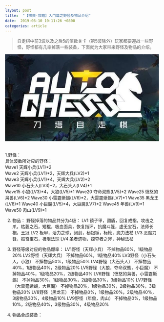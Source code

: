 ```yaml
---
layout: post
title:  "【棋典·攻略】入门篇之野怪及物品介绍"
date:  2019-03-10 10:11:26 +0800
categories: article
---
```

> 自走棋中前3波以及之后5的倍数关卡（第5波除外）玩家都要迎战一些野怪，野怪都有几率掉落一些装备，下面就为大家带来野怪及物品的介绍。

<center><img src="/images/2019-02-22-12-19-54.jpg"></center> 
<br/>

1.野怪：  
具体波数所对应的野怪：  
Wave1	天辉小兵(LV1)*2  
Wave2	天辉小兵(LV1)*2，天辉大兵(LV2)*1  
Wave3	天辉小兵(LV1)*4，天辉大兵(LV2)*2  
Wave10	小石头人(LV3)*2，大石头人(LV4)*1  
Wave15	小狼(LV3)*4，大狼(LV5)*1
Wave20	夺命双熊(LV5)*2
Wave25	愤怒的枭兽(LV6)*2
Wave30	小雷霆蜥蜴(LV6)*2，大雷霆蜥蜴(LV7)*1
Wave35	黑龙王(LV8)*1
Wave40	小巨魔(LV5)*4，大巨魔(LV7)*2
Wave45	年兽(LV9)*1
Wave50	肉山(LV9)*1

2.	物品：
野怪掉落的物品共分为4级：
LV1	锁子甲，圆盾，回复戒指，攻击之爪，枯萎之石，短棍，吸血面具，恢复指环，抗魔斗篷，虚无宝石，法师长袍，王冠
LV2	板甲，活力之球，阔剑，秘银锤，标枪，魔力法杖
LV3	恶魔刀锋，振奋宝石，极限法球
LV4	圣者遗物，掠夺者之斧，神秘法杖

3.	野怪等级对应的物品爆率：
LV1野怪（天辉小兵）	不掉物品80%，1级物品20%
LV2野怪（天辉大兵）	不掉物品60%，1级物品40%
LV3野怪（小石头人，小狼）	不掉物品50%，1级物品50%
LV4野怪（大石头人）	不掉物品40%，1级物品40%，2级物品20%
LV5野怪（大狼，夺命双熊，小巨魔）	不掉物品40%，1级物品20%，2级物品40%
LV6野怪（愤怒的枭兽，小雷霆蜥蜴）	不掉物品30%，1级物品30%，2级物品30%，3级物品10%
LV7野怪（大雷霆蜥蜴，大巨魔）	不掉物品20%，1级物品30%，2级物品30%，3级物品20%
LV8野怪（黑龙王）	不掉物品0%，1级物品20%，2级物品40%，3级物品30%，4级物品10%
LV9野怪（年兽，肉山）	不掉物品0%，1级物品10%，2级物品40%，3级物品30%，4级物品20%

4.	物品合成装备：
